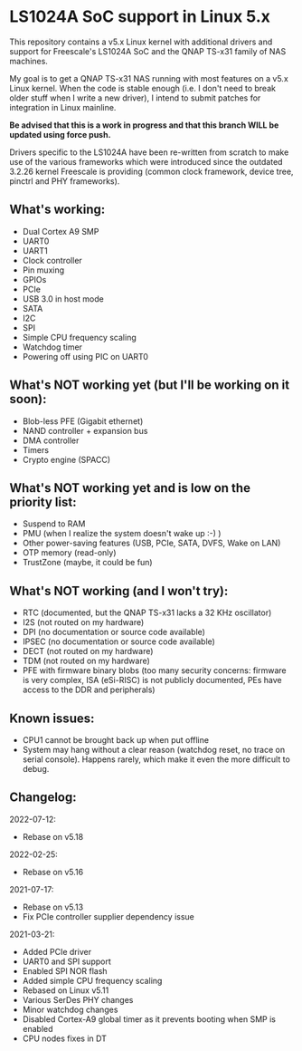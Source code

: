LS1024A SoC support in Linux 5.x
================================

This repository contains a v5.x Linux kernel with additional drivers and
support for Freescale's LS1024A SoC and the QNAP TS-x31 family of NAS machines.

My goal is to get a QNAP TS-x31 NAS running with most features on a v5.x Linux
kernel. When the code is stable enough (i.e. I don't need to break older stuff
when I write a new driver), I intend to submit patches for integration in
Linux mainline.

**Be advised that this is a work in progress and that this branch WILL
be updated using force push.**

Drivers specific to the LS1024A have been re-written from scratch to make use
of the various frameworks which were introduced since the outdated 3.2.26
kernel Freescale is providing (common clock framework, device tree, pinctrl and
PHY frameworks).


What's working:
---------------

- Dual Cortex A9 SMP
- UART0
- UART1
- Clock controller
- Pin muxing
- GPIOs
- PCIe
- USB 3.0 in host mode
- SATA
- I2C
- SPI
- Simple CPU frequency scaling
- Watchdog timer
- Powering off using PIC on UART0

What's NOT working yet (but I'll be working on it soon):
--------------------------------------------------------

- Blob-less PFE (Gigabit ethernet)
- NAND controller + expansion bus
- DMA controller
- Timers
- Crypto engine (SPACC)

What's NOT working yet and is low on the priority list:
-------------------------------------------------------

- Suspend to RAM
- PMU (when I realize the system doesn't wake up :-)  )
- Other power-saving features (USB, PCIe, SATA, DVFS, Wake on LAN)
- OTP memory (read-only)
- TrustZone (maybe, it could be fun)

What's NOT working (and I won't try):
-------------------------------------

- RTC (documented, but the QNAP TS-x31 lacks a 32 KHz oscillator)
- I2S (not routed on my hardware)
- DPI (no documentation or source code available)
- IPSEC (no documentation or source code available)
- DECT (not routed on my hardware)
- TDM (not routed on my hardware)
- PFE with firmware binary blobs (too many security concerns: firmware is very
  complex, ISA (eSi-RISC) is not publicly documented, PEs have access to the
  DDR and peripherals)

Known issues:
-------------

- CPU1 cannot be brought back up when put offline
- System may hang without a clear reason (watchdog reset, no trace on serial
  console). Happens rarely, which make it even the more difficult to debug.

Changelog:
----------

2022-07-12:
- Rebase on v5.18

2022-02-25:
- Rebase on v5.16

2021-07-17:

- Rebase on v5.13
- Fix PCIe controller supplier dependency issue

2021-03-21:

- Added PCIe driver
- UART0 and SPI support
- Enabled SPI NOR flash
- Added simple CPU frequency scaling
- Rebased on Linux v5.11
- Various SerDes PHY changes
- Minor watchdog changes
- Disabled Cortex-A9 global timer as it prevents booting when SMP is enabled
- CPU nodes fixes in DT
